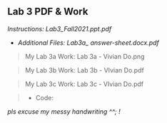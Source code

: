 ## Lab 3 PDF & Work

*Instructions: Lab3_Fall2021.ppt.pdf*

* *Additional Files: Lab3a_ answer-sheet.docx.pdf*

>My Lab 3a Work: Lab 3a - Vivian Do.png

>My Lab 3b Work: Lab 3b - VIvian Do.pdf

>My Lab 3c Work: Lab 3c - VIvian Do.pdf

>* Code: 

*pls excuse my messy handwriting ^^; !*
